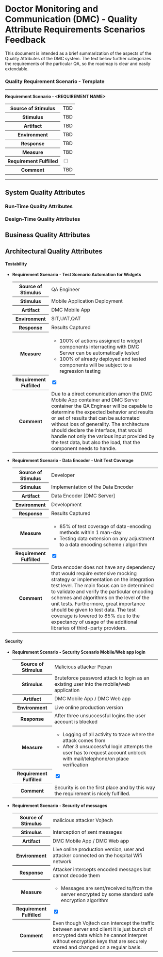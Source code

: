 # Doctor Monitoring and Communication (DMC) - Quality Attribute Requirements Scenarios Feedback

This document is intended as a brief summarization of the aspects of the Quality Attributes of the DMC system. The text
below further categorizes the requirements of the particular QA, so the roadmap is clear and easily extendable.

### Quality Requirement Scenario - Template

<hr>

<b>Requirement Scenario - \<REQUIREMENT NAME></b>
<table>
<tr>
<th>Source of Stimulus</th>
<td>TBD</td>
</tr>
<tr>
<th>Stimulus</th>
<td>TBD</td>
</tr>
<tr>
<th>Artifact</th>
<td>TBD</td>
</tr>
<tr>
<th>Environment</th>
<td>TBD</td>
</tr>
<tr>
<th>Response</th>
<td>TBD</td>
</tr>
<tr>
<th>Measure</th>
<td>TBD</td>
</tr>
<tr>
<th>Requirement Fulfilled</th>
<td><input type="checkbox"></td>
</tr>
<tr>
<th>Comment</th>
<td>TBD</td>
</tr>
</table>

<hr>

<!-- SYSTEM -->

## System Quality Attributes

### Run-Time Quality Attributes

### Design-Time Quality Attributes

<!-- BUSINESS -->

## Business Quality Attributes

<!-- ARCHITECTURE -->

## Architectural Quality Attributes

#### Testability

- <b>Requirement Scenario - Test Scenario Automation for Widgets</b>
    <table>
        <tr>
            <th>Source of Stimulus</th>
            <td>QA Engineer</td>
        </tr>
        <tr>
            <th>Stimulus</th>
            <td>Mobile Application Deployment</td>
        </tr>
        <tr>
            <th>Artifact</th>
            <td>DMC Mobile App</td>
        </tr>
        <tr>
            <th>Environment</th>
            <td>SIT,UAT,QAT</td>
        </tr>
        <tr>
            <th>Response</th>
            <td>Results Captured</td>
        </tr>
        <tr>
            <th>Measure</th>
            <td>
                <ul>
                    <li>
                        100% of actions assigned to widget components interracting with DMC Server can be automatically tested
                    </li>
                    <li>
                        100% of already deployed and tested components will be subject to a regression testing
                    </li>
                </ul>
            </td>
        </tr>
        <tr>
            <th>Requirement Fulfilled</th>
            <td><input type="checkbox" checked></td>
        </tr>
        <tr>
            <th>Comment</th>
            <td>Due to a direct comunication amon the DMC Mobile App container and DMC Server container the QA Engineer will be capable to determine the expected behavior and results or set of results that can be automated without loss of generality. The architecture should declare the interface, that would handle not only the various input provided by the test data, but also the load, that the component needs to handle.</td>
        </tr>
    </table>

- <b>Requirement Scenario - Data Encoder - Unit Test Coverage</b>
    <table>
        <tr>
            <th>Source of Stimulus</th>
            <td>Developer</td>
        </tr>
        <tr>
            <th>Stimulus</th>
            <td>Implementation of the Data Encoder</td>
        </tr>
        <tr>
            <th>Artifact</th>
            <td>Data Encoder [DMC Server]</td>
        </tr>
        <tr>
            <th>Environment</th>
            <td>Development</td>
        </tr>
        <tr>
            <th>Response</th>
            <td>Results Captured</td>
        </tr>
        <tr>
            <th>Measure</th>
            <td>
                <ul>
                    <li>
                        85% of test coverage of data-encoding methods within 1 man-day
                    </li>
                    <li>
                        Testing data extension on any adjustment to a data encoding scheme / algorithm
                    </li>
                </ul>
            </td>
        </tr>
        <tr>
            <th>Requirement Fulfilled</th>
            <td><input type="checkbox" checked></td>
        </tr>
        <tr>
            <th>Comment</th>
            <td>
                Data encoder does not have any dependency that would require extensive mocking strategy or implementation on the integration test level. The main focus can be determined to validate and verify the particular encoding schemes and algorithms on the level of the unit tests. Furthermore, great importance should be given to test data. The test coverage is lowered to 85% due to the expectancy of usage of the additional libraries of third-party providers.
            </td>
        </tr>
    </table>

#### Security

- <b>Requirement Scenario - Security Scenario Mobile/Web app login</b>
    <table>
        <tr>
            <th>Source of Stimulus</th>
            <td>Malicious attacker Pepan</td>
        </tr>
        <tr>
            <th>Stimulus</th>
            <td>Bruteforce password attack to login as an existing user into the mobile/web application</td>
        </tr>
        <tr>
            <th>Artifact</th>
            <td>DMC Mobile App / DMC Web app</td>
        </tr>
        <tr>
            <th>Environment</th>
            <td>Live online production version</td>
        </tr>
        <tr>
            <th>Response</th>
            <td>After three unsuccessful logins the user account is blocked</td>
        </tr>
        <tr>
            <th>Measure</th>
            <td>
                <ul>
                    <li>
                        Logging of all activity to trace where the attack comes from
                    </li>
                    <li>
                        After 3 unsuccessful login attempts the user has to request account unblock with mail/telephone/on place verification
                    </li>
                </ul>
            </td>
        </tr>
        <tr>
            <th>Requirement Fulfilled</th>
            <td><input type="checkbox" checked></td>
        </tr>
        <tr>
            <th>Comment</th>
            <td>Security is on the first place and by this way the requirement is nicely fulfilled. </td>
        </tr>
    </table>

- <b>Requirement Scenario - Security of messages</b>
    <table>
        <tr>
            <th>Source of Stimulus</th>
            <td>malicious attacker Vojtech</td>
        </tr>
        <tr>
            <th>Stimulus</th>
            <td>Interception of sent messages</td>
        </tr>
        <tr>
            <th>Artifact</th>
            <td>DMC Mobile App / DMC Web app</td>
        </tr>
        <tr>
            <th>Environment</th>
            <td>Live online production version, user and attacker connected on the hospital Wifi network</td>
        </tr>
        <tr>
            <th>Response</th>
            <td>Attacker intercepts encoded messages but cannot decode them</td>
        </tr>
        <tr>
            <th>Measure</th>
            <td>
                <ul>
                    <li>
                        Messages are sent/received to/from the server encrypted by some standard safe encryption algorithm
                    </li>
                </ul>
            </td>
        </tr>
        <tr>
            <th>Requirement Fulfilled</th>
            <td><input type="checkbox" checked></td>
        </tr>
        <tr>
            <th>Comment</th>
            <td>
               Even though Vojtech can intercept the traffic between server and client it is just bunch of encrypted data which he cannot interpret without encryption keys that are securely stored and changed on a regular basis.
            </td>
        </tr>
    </table>
